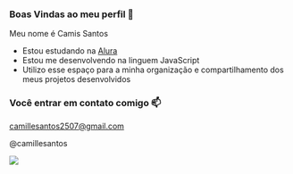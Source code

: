 ### Boas Vindas ao meu perfil 💙

Meu nome é Camis Santos

- Estou estudando na [Alura](https://www.alura.com.br)
- Estou me desenvolvendo na linguem JavaScript
- Utilizo esse espaço para a minha organização e compartilhamento dos meus projetos desenvolvidos

### Você entrar em contato comigo 📫

camillesantos2507@gmail.com

@camillesantos 

![](https://media1.tenor.com/m/ua3TjjnYUusAAAAd/disgust.gif)
